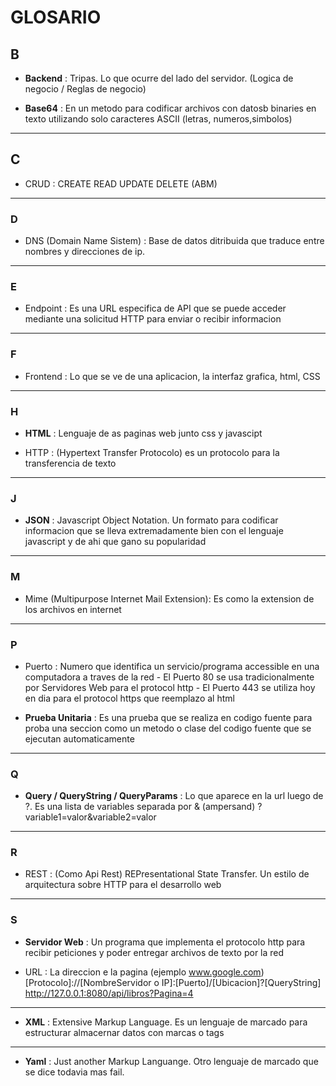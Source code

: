 # GLOSARIO

## B 

* **Backend** : Tripas. Lo que ocurre del lado del servidor. (Logica de negocio / Reglas de negocio)

* **Base64** : En un metodo para codificar archivos con datosb binaries en texto utilizando solo caracteres ASCII (letras, numeros,simbolos)

---

## C

* CRUD : CREATE READ UPDATE DELETE  (ABM)
---
### D

* DNS (Domain Name Sistem) : Base de datos ditribuida que traduce entre nombres y direcciones de ip.

---
### E

* Endpoint : Es una URL especifica de API que se puede acceder mediante una solicitud HTTP para enviar o recibir informacion

---
### F

* Frontend : Lo que se ve de una aplicacion, la interfaz grafica, html, CSS
---
### H

* **HTML** : Lenguaje de as paginas web junto css y javascipt

* HTTP : (Hypertext Transfer Protocolo) es un protocolo para la transferencia de texto

---

### J

* **JSON** : Javascript Object Notation. Un formato para codificar informacion que se lleva extremadamente bien con el lenguaje javascript y de ahi que gano su popularidad


---

### M

* Mime (Multipurpose Internet Mail Extension): Es como la extension de los archivos en internet

---

### P

* Puerto : Numero que identifica un servicio/programa accessible en una computadora a traves de la red
           - El Puerto 80 se usa tradicionalmente por Servidores Web para el protocol http
           - El Puerto 443 se utiliza hoy en dia para el protocol https que reemplazo al html

* **Prueba Unitaria** : Es una prueba que se realiza en codigo fuente para proba una seccion como un metodo o clase del codigo fuente que se ejecutan automaticamente
  
---
### Q

* **Query / QueryString / QueryParams** : Lo que aparece en la url luego de ?.
                                      Es una lista de variables separada por & (ampersand)
                                      ?variable1=valor&variable2=valor
---
### R

* REST : (Como Api Rest) REPresentational State Transfer. Un estilo de arquitectura sobre HTTP para el desarrollo web

---
### S

* **Servidor Web** : Un programa que implementa el protocolo http para recibir peticiones y poder entregar archivos de texto por la red

* URL : La direccion e la pagina (ejemplo www.google.com)
        [Protocolo]://[NombreServidor o IP]:[Puerto]/[Ubicacion]?[QueryString]
        http://127.0.0.1:8080/api/libros?Pagina=4
---

* **XML** : Extensive Markup Language. Es un lenguaje de marcado para estructurar almacernar datos con marcas o tags <hola></hola>

--- 

* **Yaml** : Just another Markup Languange. Otro lenguaje de marcado que se dice todavia mas fail.

